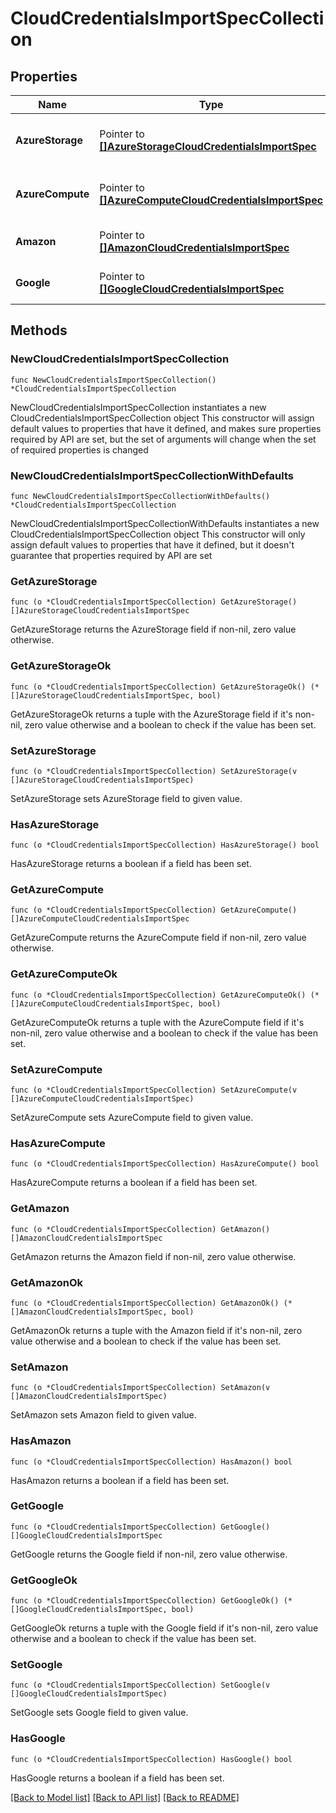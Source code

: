 # CloudCredentialsImportSpecCollection

## Properties

Name | Type | Description | Notes
------------ | ------------- | ------------- | -------------
**AzureStorage** | Pointer to [**[]AzureStorageCloudCredentialsImportSpec**](AzureStorageCloudCredentialsImportSpec.md) | Array of Azure storage accounts. | [optional] 
**AzureCompute** | Pointer to [**[]AzureComputeCloudCredentialsImportSpec**](AzureComputeCloudCredentialsImportSpec.md) | Array of Azure compute accounts. | [optional] 
**Amazon** | Pointer to [**[]AmazonCloudCredentialsImportSpec**](AmazonCloudCredentialsImportSpec.md) | Array of AWS accounts. | [optional] 
**Google** | Pointer to [**[]GoogleCloudCredentialsImportSpec**](GoogleCloudCredentialsImportSpec.md) | Array of Google accounts. | [optional] 

## Methods

### NewCloudCredentialsImportSpecCollection

`func NewCloudCredentialsImportSpecCollection() *CloudCredentialsImportSpecCollection`

NewCloudCredentialsImportSpecCollection instantiates a new CloudCredentialsImportSpecCollection object
This constructor will assign default values to properties that have it defined,
and makes sure properties required by API are set, but the set of arguments
will change when the set of required properties is changed

### NewCloudCredentialsImportSpecCollectionWithDefaults

`func NewCloudCredentialsImportSpecCollectionWithDefaults() *CloudCredentialsImportSpecCollection`

NewCloudCredentialsImportSpecCollectionWithDefaults instantiates a new CloudCredentialsImportSpecCollection object
This constructor will only assign default values to properties that have it defined,
but it doesn't guarantee that properties required by API are set

### GetAzureStorage

`func (o *CloudCredentialsImportSpecCollection) GetAzureStorage() []AzureStorageCloudCredentialsImportSpec`

GetAzureStorage returns the AzureStorage field if non-nil, zero value otherwise.

### GetAzureStorageOk

`func (o *CloudCredentialsImportSpecCollection) GetAzureStorageOk() (*[]AzureStorageCloudCredentialsImportSpec, bool)`

GetAzureStorageOk returns a tuple with the AzureStorage field if it's non-nil, zero value otherwise
and a boolean to check if the value has been set.

### SetAzureStorage

`func (o *CloudCredentialsImportSpecCollection) SetAzureStorage(v []AzureStorageCloudCredentialsImportSpec)`

SetAzureStorage sets AzureStorage field to given value.

### HasAzureStorage

`func (o *CloudCredentialsImportSpecCollection) HasAzureStorage() bool`

HasAzureStorage returns a boolean if a field has been set.

### GetAzureCompute

`func (o *CloudCredentialsImportSpecCollection) GetAzureCompute() []AzureComputeCloudCredentialsImportSpec`

GetAzureCompute returns the AzureCompute field if non-nil, zero value otherwise.

### GetAzureComputeOk

`func (o *CloudCredentialsImportSpecCollection) GetAzureComputeOk() (*[]AzureComputeCloudCredentialsImportSpec, bool)`

GetAzureComputeOk returns a tuple with the AzureCompute field if it's non-nil, zero value otherwise
and a boolean to check if the value has been set.

### SetAzureCompute

`func (o *CloudCredentialsImportSpecCollection) SetAzureCompute(v []AzureComputeCloudCredentialsImportSpec)`

SetAzureCompute sets AzureCompute field to given value.

### HasAzureCompute

`func (o *CloudCredentialsImportSpecCollection) HasAzureCompute() bool`

HasAzureCompute returns a boolean if a field has been set.

### GetAmazon

`func (o *CloudCredentialsImportSpecCollection) GetAmazon() []AmazonCloudCredentialsImportSpec`

GetAmazon returns the Amazon field if non-nil, zero value otherwise.

### GetAmazonOk

`func (o *CloudCredentialsImportSpecCollection) GetAmazonOk() (*[]AmazonCloudCredentialsImportSpec, bool)`

GetAmazonOk returns a tuple with the Amazon field if it's non-nil, zero value otherwise
and a boolean to check if the value has been set.

### SetAmazon

`func (o *CloudCredentialsImportSpecCollection) SetAmazon(v []AmazonCloudCredentialsImportSpec)`

SetAmazon sets Amazon field to given value.

### HasAmazon

`func (o *CloudCredentialsImportSpecCollection) HasAmazon() bool`

HasAmazon returns a boolean if a field has been set.

### GetGoogle

`func (o *CloudCredentialsImportSpecCollection) GetGoogle() []GoogleCloudCredentialsImportSpec`

GetGoogle returns the Google field if non-nil, zero value otherwise.

### GetGoogleOk

`func (o *CloudCredentialsImportSpecCollection) GetGoogleOk() (*[]GoogleCloudCredentialsImportSpec, bool)`

GetGoogleOk returns a tuple with the Google field if it's non-nil, zero value otherwise
and a boolean to check if the value has been set.

### SetGoogle

`func (o *CloudCredentialsImportSpecCollection) SetGoogle(v []GoogleCloudCredentialsImportSpec)`

SetGoogle sets Google field to given value.

### HasGoogle

`func (o *CloudCredentialsImportSpecCollection) HasGoogle() bool`

HasGoogle returns a boolean if a field has been set.


[[Back to Model list]](../README.md#documentation-for-models) [[Back to API list]](../README.md#documentation-for-api-endpoints) [[Back to README]](../README.md)


